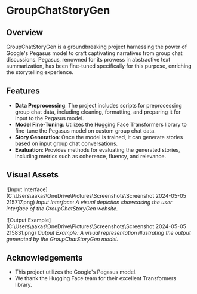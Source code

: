 # GroupChatStoryGen

## Overview
GroupChatStoryGen is a groundbreaking project harnessing the power of Google's Pegasus model to craft captivating narratives from group chat discussions. Pegasus, renowned for its prowess in abstractive text summarization, has been fine-tuned specifically for this purpose, enriching the storytelling experience. 

## Features
- **Data Preprocessing**: The project includes scripts for preprocessing group chat data, including cleaning, formatting, and preparing it for input to the Pegasus model.
- **Model Fine-Tuning**: Utilizes the Hugging Face Transformers library to fine-tune the Pegasus model on custom group chat data.
- **Story Generation**: Once the model is trained, it can generate stories based on input group chat conversations.
- **Evaluation**: Provides methods for evaluating the generated stories, including metrics such as coherence, fluency, and relevance.

  
## Visual Assets
![Input Interface](C:\Users\aakas\OneDrive\Pictures\Screenshots\Screenshot 2024-05-05 215717.png)
*Input Interface: A visual depiction showcasing the user interface of the GroupChatStoryGen website.*

![Output Example](C:\Users\aakas\OneDrive\Pictures\Screenshots\Screenshot 2024-05-05 215831.png)
*Output Example: A visual representation illustrating the output generated by the GroupChatStoryGen model.*


## Acknowledgements
- This project utilizes the Google's Pegasus model.
- We thank the Hugging Face team for their excellent Transformers library.


